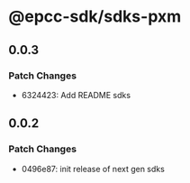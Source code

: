 # @epcc-sdk/sdks-pxm

## 0.0.3

### Patch Changes

- 6324423: Add README sdks

## 0.0.2

### Patch Changes

- 0496e87: init release of next gen sdks

